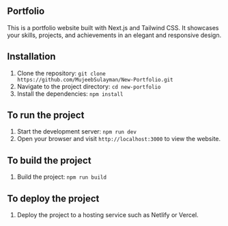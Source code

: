 ##  Portfolio
This is a portfolio website built with Next.js and Tailwind CSS. It showcases your skills, projects, and achievements in an elegant and responsive design.

## Installation

1. Clone the repository: `git clone https://github.com/MujeebSulayman/New-Portfolio.git`
2. Navigate to the project directory: `cd new-portfolio`
3. Install the dependencies: `npm install`



## To run the project


1. Start the development server: `npm run dev`
2. Open your browser and visit `http://localhost:3000` to view the website.


## To build the project

1. Build the project: `npm run build`


## To deploy the project

1. Deploy the project to a hosting service such as Netlify or Vercel.

